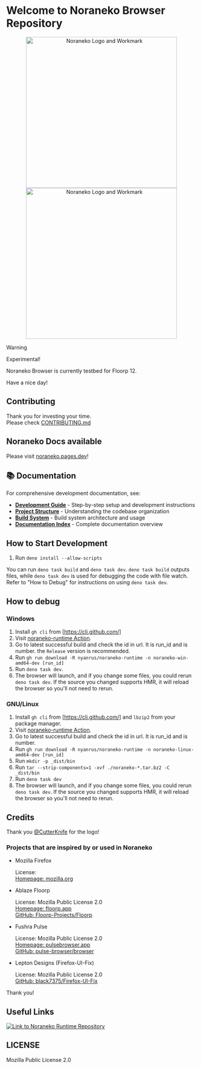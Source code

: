 # Welcome to Noraneko Browser Repository

<p align="center">
<img src=".github/assets/readme/logo_with_wordmark_light.svg#gh-light-mode-only" width="400px" alt="Noraneko Logo and Workmark"></img>
<img src=".github/assets/readme//logo_with_wordmark_dark.svg#gh-dark-mode-only" width="400px" alt="Noraneko Logo and Workmark"></img>
</p>

> [!WARNING]
> Experimental!

Noraneko Browser is currently testbed for Floorp 12.

Have a nice day!

## Contributing

Thank you for investing your time.\
Please check [CONTRIBUTING.md](.github/CONTRIBUTING.md)

## Noraneko Docs available

Please visit [noraneko.pages.dev](https://noraneko.pages.dev)!

## 📚 Documentation

For comprehensive development documentation, see:

- **[Development Guide](docs/DEVELOPMENT_GUIDE.md)** - Step-by-step setup and development instructions
- **[Project Structure](docs/PROJECT_STRUCTURE.md)** - Understanding the codebase organization
- **[Build System](docs/BUILD_SYSTEM_IMPROVEMENTS.md)** - Build system architecture and usage
- **[Documentation Index](docs/README.md)** - Complete documentation overview

## How to Start Development

1. Run `deno install --allow-scripts`

You can run `deno task build` and `deno task dev`. `deno task build` outputs
files, while `deno task dev` is used for debugging the code with file watch.
Refer to "How to Debug" for instructions on using `deno task dev`.

## How to debug

### Windows

1. Install `gh cli` from [https://cli.github.com/]
2. Visit
   [noraneko-runtime Action](https://github.com/nyanrus/noraneko-runtime/actions/workflows/wrapper_windows_build.yml).
3. Go to latest successful build and check the id in url. It is run_id and is
   number. the `Release` version is recommended.
4. Run
   `gh run download -R nyanrus/noraneko-runtime -n noraneko-win-amd64-dev [run_id]`
5. Run `deno task dev`.
6. The browser will launch, and if you change some files, you could rerun
   `deno task dev`. If the source you changed supports HMR, it will reload the
   browser so you'll not need to rerun.

### GNU/Linux

1. Install `gh cli` from [https://cli.github.com/] and `lbzip2` from your
   package manager.
2. Visit
   [noraneko-runtime Action](https://github.com/nyanrus/noraneko-runtime/actions/workflows/wrapper_linux_build.yml).
3. Go to latest successful build and check the id in url. It is run_id and is
   number.
4. Run
   `gh run download -R nyanrus/noraneko-runtime -n noraneko-linux-amd64-dev [run_id]`
5. Run `mkdir -p _dist/bin`
6. Run `tar --strip-components=1 -xvf ./noraneko-*.tar.bz2 -C _dist/bin`
7. Run `deno task dev`
8. The browser will launch, and if you change some files, you could rerun
   `deno task dev`. If the source you changed supports HMR, it will reload the
   browser so you'll not need to rerun.

## Credits

Thank you [@CutterKnife](https://github.com/CutterKnife) for the logo!

### Projects that are inspired by or used in Noraneko

- Mozilla Firefox

  License:\
  [Homepage: mozilla.org](https://www.mozilla.org/en-US/firefox/new/)

- Ablaze Floorp

  License: Mozilla Public License 2.0\
  [Homepage: floorp.app](https://floorp.app)\
  [GitHub: Floorp-Projects/Floorp](https://github.com/Floorp-Projects/Floorp)

- Fushra Pulse

  License: Mozilla Public License 2.0\
  [Homepage: pulsebrowser.app](https://pulsebrowser.app/)\
  [GitHub: pulse-browser/browser](https://github.com/pulse-browser/browser)

- Lepton Designs (Firefox-UI-Fix)

  License: Mozilla Public License 2.0\
  [GitHub: black7375/Firefox-UI-Fix](https://github.com/black7375/Firefox-UI-Fix)

Thank you!

## Useful Links

[![Link to Noraneko Runtime Repository](.github/assets/readme/Link2RuntimeRepo.svg)](https://github.com/nyanrus/noraneko-runtime/)

## LICENSE

Mozilla Public License 2.0
